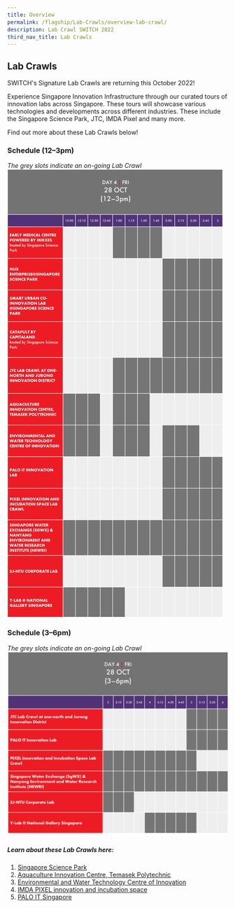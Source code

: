 ```yaml
---
title: Overview
permalink: /flagship/Lab-Crawls/overview-lab-crawl/
description: Lab Crawl SWITCH 2022
third_nav_title: Lab Crawls
---
```

## Lab Crawls
SWITCH's Signature Lab Crawls are returning this October 2022! 

Experience Singapore Innovation Infrastructure through our curated tours of innovation labs across Singapore. These tours will showcase various technologies and developments across different industries. These include the Singapore Science Park, JTC, IMDA Pixel and many more.

Find out more about these Lab Crawls below!

### Schedule (12–3pm)
*The grey slots indicate an on-going Lab Crawl*
![Overview of Lab Crawl SWITCH 2022](/images/SWITCH%202022%20At%20a%20Glance%20v2.png)

### Schedule (3–6pm)
*The grey slots indicate an on-going Lab Crawl*
![Overview Lab Crawl SWITCH 2022](/images/SWITCH%202022%20At%20a%20Glance%20(2)%20v2.png)

##### Learn about these Lab Crawls here: 

1. [Singapore Science Park](https://switchsg.org/singapore-science-park/)
2. [Aquaculture Innovation Centre, Temasek Polytechnic](https://switchsg.org/aquaculture-innovation-centre/)
3. [Environmental and Water Technology Centre of Innovation](https://switchsg.org/environmental-water-technology-centre-of-innovation/)
4. [IMDA PIXEL innovation and incubation space](https://switchsg.org/imda-pixel/)
5. [PALO IT Singapore](https://switchsg.org/palo-it/)